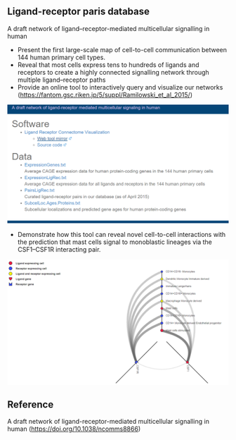 ## Ligand-receptor paris database
A draft network of ligand–receptor-mediated multicellular signalling in human
- Present the first large-scale map of cell-to-cell communication between 144 human primary cell types. 
- Reveal that most cells express tens to hundreds of ligands and receptors to create a highly connected signalling network through multiple ligand–receptor paths
- Provide an online tool to interactively query and visualize our networks (https://fantom.gsc.riken.jp/5/suppl/Ramilowski_et_al_2015/)

![ligand_receptor_database](https://github.com/fengxiaZhou/NCP-scRNA-seq/raw/master/images/ligand_receptor_database.png)

- Demonstrate how this tool can reveal novel cell-to-cell interactions with the prediction that mast cells signal to monoblastic lineages via the CSF1–CSF1R interacting pair.

![ligand-receptor-network](https://github.com/fengxiaZhou/NCP-scRNA-seq/raw/master/images/ligand_receptor_network.png)

## Reference
A draft network of ligand-receptor-mediated multicellular signalling in human (https://doi.org/10.1038/ncomms8866)